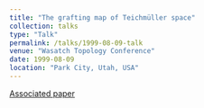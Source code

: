 ```yaml
---
title: "The grafting map of Teichmüller space"
collection: talks
type: "Talk"
permalink: /talks/1999-08-09-talk
venue: "Wasatch Topology Conference"
date: 1999-08-09
location: "Park City, Utah, USA"
---
```


[Associated paper](/publication/2002-05-16-grafting)
